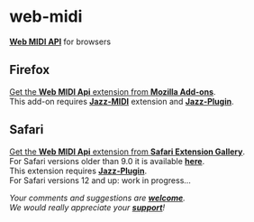# web-midi
[**Web MIDI API**](https://webaudio.github.io/web-midi-api/)
for browsers

## Firefox
[Get the **Web MIDI Api** extension from **Mozilla Add-ons**](https://addons.mozilla.org/en-US/firefox/addon/web-midi-api/).  
This add-on requires
[**Jazz-MIDI**](https://addons.mozilla.org/en-US/firefox/addon/jazz-midi/) extension and
[**Jazz-Plugin**](https://jazz-soft.net).

## Safari
[Get the **Web MIDI Api** extension from **Safari Extension Gallery**](https://safari-extensions.apple.com/details/?id=com.jazz-soft.web-midi-api-76EXZ289MK).  
For Safari versions older than 9.0
it is available [**here**](https://jazz-soft.net/download/web-midi/web-midi-api.1.0.1.2.safariextz).  
This extension requires
[**Jazz-Plugin**](https://jazz-soft.net).  
For Safari versions 12 and up: work in progress...

*Your comments and suggestions are [**welcome**](https://jazz-soft.org).  
We would really appreciate your [**support**](https://jazz-soft.net/donate)!*
